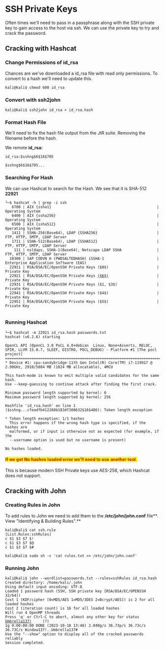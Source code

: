 # SSH Private Keys

Often times we'll need to pass in a passphrase along with the SSH private key to gain access to the host via ssh. We can use the private key to try and crack the password.

## Cracking with Hashcat

### Change Permissions of id\_rsa

Chances are we've downloaded a id\_rsa file with read only permissions. To convert to a hash we'll need to update this.

```shell-session
kali@kali$ chmod 600 id_rsa
```

### Convert with ssh2john

```shell-session
kali@kali$ ssh2john id_rsa > id_rsa.hash
```

### Format Hash File

We'll need to fix the hash file output from the JtR suite. Removing the filename before the hash.

We remote **id\_rsa:**

```
id_rsa:$sshng$6$16$705
```

```
$sshng$6$16$705...
```

### Searching For Hash

We can use Hashcat to search for the Hash. We see that it is SHA-512 **22921**

<pre><code>└─$ hashcat -h | grep -i ssh
   6700 | AIX {ssha1}                                                | Operating System
   6400 | AIX {ssha256}                                              | Operating System
   6500 | AIX {ssha512}                                              | Operating System
   1411 | SSHA-256(Base64), LDAP {SSHA256}                           | FTP, HTTP, SMTP, LDAP Server
   1711 | SSHA-512(Base64), LDAP {SSHA512}                           | FTP, HTTP, SMTP, LDAP Server
    111 | nsldaps, SSHA-1(Base64), Netscape LDAP SSHA                | FTP, HTTP, SMTP, LDAP Server
  10300 | SAP CODVN H (PWDSALTEDHASH) iSSHA-1                        | Enterprise Application Software (EAS)
  22911 | RSA/DSA/EC/OpenSSH Private Keys ($0$)                      | Private Key
  22921 | RSA/DSA/EC/OpenSSH Private Keys <a data-footnote-ref href="#user-content-fn-1">($6$)</a>                      | Private Key
  22931 | RSA/DSA/EC/OpenSSH Private Keys ($1, $3$)                  | Private Key
  22941 | RSA/DSA/EC/OpenSSH Private Keys ($4$)                      | Private Key
  22951 | RSA/DSA/EC/OpenSSH Private Keys ($5$)                      | Private Key
                                                                                            
</code></pre>



### Running Hashcat

```
└─$ hashcat -m 22921 id_rsa.hash passwords.txt                                                                   
hashcat (v6.2.6) starting

OpenCL API (OpenCL 3.0 PoCL 4.0+debian  Linux, None+Asserts, RELOC, SPIR, LLVM 15.0.7, SLEEF, DISTRO, POCL_DEBUG) - Platform #1 [The pocl project]
==================================================================================================================================================
* Device #1: cpu-sandybridge-11th Gen Intel(R) Core(TM) i7-1195G7 @ 2.90GHz, 2910/5884 MB (1024 MB allocatable), 4MCU

This hash-mode is known to emit multiple valid candidates for the same hash.
Use --keep-guessing to continue attack after finding the first crack.

Minimum password length supported by kernel: 0
Maximum password length supported by kernel: 256

Hashfile 'id_rsa.hash' on line 1 ($sshng...cfeadfb412288b183df308632$16$486): Token length exception

* Token length exception: 1/1 hashes
  This error happens if the wrong hash type is specified, if the hashes are
  malformed, or if input is otherwise not as expected (for example, if the
  --username option is used but no username is present)

No hashes loaded.

```

#### <mark style="color:red;">If we get No hashes loaded error we'll need to use another tool.</mark>

This is because modern SSH Private keys use AES-256, which Hashcat does not support.



## Cracking with John

### Creating Rules in John

To add rules to John we need to add them to the **/etc/john/john.conf** file**. View "Identifying & Building Rules".**

```shell-session
kali@kali$ cat ssh.rule
[List.Rules:sshRules]
c $1 $3 $7 $!
c $1 $3 $7 $@
c $1 $3 $7 $#

kali@kali$ sudo sh -c 'cat rules.txt >> /etc/john/john.conf'
```

### Running John

<pre class="language-shell-session"><code class="lang-shell-session">kali@kali$ john --wordlist=passwords.txt --rules=sshRules id_rsa.hash 
Created directory: /home/kali/.john
Using default input encoding: UTF-8
Loaded 1 password hash (SSH, SSH private key [RSA/DSA/EC/OPENSSH 32/64])
Cost 1 (KDF/cipher [0=MD5/AES 1=MD5/3DES 2=Bcrypt/AES]) is 2 for all loaded hashes
Cost 2 (iteration count) is 16 for all loaded hashes
Will run 4 OpenMP threads
Press 'q' or Ctrl-C to abort, almost any other key for status
<a data-footnote-ref href="#user-content-fn-2">Umbrella137!</a>     (?)     
1g 0:00:00:00 DONE (2023-10-18 13:48) 2.040g/s 36.73p/s 36.73c/s 36.73C/s Window137!..Umbrella137#
Use the "--show" option to display all of the cracked passwords reliably
Session completed. 

</code></pre>



[^1]: this is it



[^2]: 
